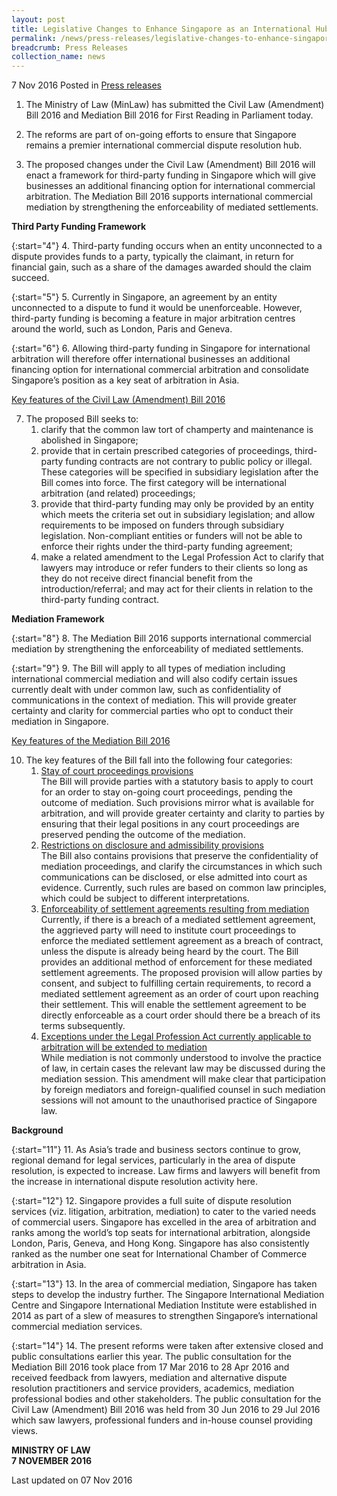 ```yaml
---
layout: post
title: Legislative Changes to Enhance Singapore as an International Hub for Commercial Dispute Resolution
permalink: /news/press-releases/legislative-changes-to-enhance-singapore-as--an-international-hu
breadcrumb: Press Releases
collection_name: news
---
```


7 Nov 2016 Posted in [Press releases](/news/press-releases)

1. The Ministry of Law (MinLaw) has submitted the Civil Law (Amendment) Bill 2016 and Mediation Bill 2016 for First Reading in Parliament today.


2. The reforms are part of on-going efforts to ensure that Singapore remains a premier international commercial dispute resolution hub.


3. The proposed changes under the Civil Law (Amendment) Bill 2016 will enact a framework for third-party funding in Singapore which will give businesses an additional financing option for international commercial arbitration. The Mediation Bill 2016 supports international commercial mediation by strengthening the enforceability of mediated settlements.


**Third Party Funding Framework**



{:start="4"}
4. Third-party funding occurs when an entity unconnected to a dispute provides funds to a party, typically the claimant, in return for financial gain, such as a share of the damages awarded should the claim succeed.

{:start="5"}
5. Currently in Singapore, an agreement by an entity unconnected to a dispute to fund it would be unenforceable. However, third-party funding is becoming a feature in major arbitration centres around the world, such as London, Paris and Geneva.

{:start="6"}
6. Allowing third-party funding in Singapore for international arbitration will therefore offer international businesses an additional financing option for international commercial arbitration and consolidate Singapore’s position as a key seat of arbitration in Asia.


<u>Key features of the Civil Law (Amendment) Bill 2016</u>

<ol start="7">
<li>The proposed Bill seeks to:
<ol>
<li>clarify that the common law tort of champerty and maintenance is abolished in Singapore;</li>
<li>provide that in certain prescribed categories of proceedings, third-party funding contracts are not contrary to public policy or illegal. These categories will be specified in subsidiary legislation after the Bill comes into force. The first category will be international arbitration (and related) proceedings;</li>
<li>provide that third-party funding may only be provided by an entity which meets the criteria set out in subsidiary legislation; and allow requirements to be imposed on funders through subsidiary legislation. Non-compliant entities or funders will not be able to enforce their rights under the third-party funding agreement;</li>
<li>make a related amendment to the Legal Profession Act to clarify that lawyers may introduce or refer funders to their clients so long as they do not receive direct financial benefit from the introduction/referral; and may act for their clients in relation to the third-party funding contract.</li>
</ol>
</li>
</ol>

**Mediation Framework** 

{:start="8"}
8. The Mediation Bill 2016 supports international commercial mediation by strengthening the enforceability of mediated settlements.

{:start="9"}
9. The Bill will apply to all types of mediation including international commercial mediation and will also codify certain issues currently dealt with under common law, such as confidentiality of communications in the context of mediation. This will provide greater certainty and clarity for commercial parties who opt to conduct their mediation in Singapore.


<u>Key features of the Mediation Bill 2016</u>

<ol start="10">
<li>The key features of the Bill fall into the following four categories:
<ol>
<li><u>Stay of court proceedings provisions</u></li>
The Bill will provide parties with a statutory basis to apply to court for an order to stay on-going court proceedings, pending the outcome of mediation. Such provisions mirror what is available for arbitration, and will provide greater certainty and clarity to parties by ensuring that their legal positions in any court proceedings are preserved pending the outcome of the mediation.</ol>
<ol start="2">
<li><u>Restrictions on disclosure and admissibility provisions</u></li>
The Bill also contains provisions that preserve the confidentiality of mediation proceedings, and clarify the circumstances in which such communications can be disclosed, or else admitted into court as evidence. Currently, such rules are based on common law principles, which could be subject to different interpretations.</ol>
<ol start="3">
<li><u>Enforceability of settlement agreements resulting from mediation</u></li>
Currently, if there is a breach of a mediated settlement agreement, the aggrieved party will need to institute court proceedings to enforce the mediated settlement agreement as a breach of contract, unless the dispute is already being heard by the court. The Bill provides an additional method of enforcement for these mediated settlement agreements. The proposed provision will allow parties by consent, and subject to fulfilling certain requirements, to record a mediated settlement agreement as an order of court upon reaching their settlement. This will enable the settlement agreement to be directly enforceable as a court order should there be a breach of its terms subsequently.</ol>
<ol start="4">
<li><u> Exceptions under the Legal Profession Act currently applicable to arbitration will be extended to mediation</u></li>
While mediation is not commonly understood to involve the practice of law, in certain cases the relevant law may be discussed during the mediation session. This amendment will make clear that participation by foreign mediators and foreign-qualified counsel in such mediation sessions will not amount to the unauthorised practice of Singapore law.</ol>
</li>
</ol>


**Background**

{:start="11"}
11. As Asia’s trade and business sectors continue to grow, regional demand for legal services, particularly in the area of dispute resolution, is expected to increase. Law firms and lawyers will benefit from the increase in international dispute resolution activity here.

{:start="12"}
12. Singapore provides a full suite of dispute resolution services (viz. litigation, arbitration, mediation) to cater to the varied needs of commercial users. Singapore has excelled in the area of arbitration and ranks among the world’s top seats for international arbitration, alongside London, Paris, Geneva, and Hong Kong. Singapore has also consistently ranked as the number one seat for International Chamber of Commerce arbitration in Asia.

{:start="13"}
13. In the area of commercial mediation, Singapore has taken steps to develop the industry further. The Singapore International Mediation Centre and Singapore International Mediation Institute were established in 2014 as part of a slew of measures to strengthen Singapore’s international commercial mediation services.

{:start="14"}
14. The present reforms were taken after extensive closed and public consultations earlier this year. The public consultation for the Mediation Bill 2016 took place from 17 Mar 2016 to 28 Apr 2016 and received feedback from lawyers, mediation and alternative dispute resolution practitioners and service providers, academics, mediation professional bodies and other stakeholders. The public consultation for the Civil Law (Amendment) Bill 2016 was held from 30 Jun 2016 to 29 Jul 2016 which saw lawyers, professional funders and in-house counsel providing views.

**MINISTRY OF LAW**  
**7 NOVEMBER 2016** 



<p class="right-side-updated">Last updated on 07 Nov 2016</p>
